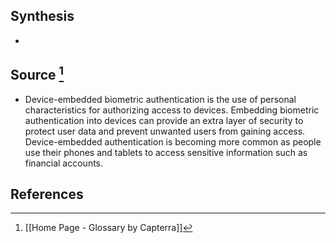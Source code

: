 ## Synthesis
- 
## Source [^1]
- Device-embedded biometric authentication is the use of personal characteristics for authorizing access to devices. Embedding biometric authentication into devices can provide an extra layer of security to protect user data and prevent unwanted users from gaining access. Device-embedded authentication is becoming more common as people use their phones and tablets to access sensitive information such as financial accounts.
## References

[^1]: [[Home Page - Glossary by Capterra]]